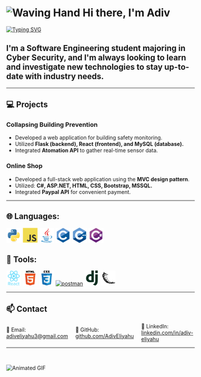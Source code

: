 # <img src="https://raw.githubusercontent.com/Tarikul-Islam-Anik/Animated-Fluent-Emojis/master/Emojis/Hand%20gestures/Waving%20Hand.png" alt="Waving Hand" width="35" height="35" /> Hi there, I'm Adiv

[![Typing SVG](https://readme-typing-svg.herokuapp.com?font=Fira+Code&pause=1000&width=435&lines=Software+Engineer;Tech+Enthusiast)](https://git.io/typing-svg)

## I'm a Software Engineering student majoring in Cyber Security, and I'm always looking to learn and investigate new technologies to stay up-to-date with industry needs.

---

## 💻 Projects

### **Collapsing Building Prevention**
- Developed a web application for building safety monitoring.
- Utilized **Flask (backend), React (frontend), and MySQL (database).**
- Integrated **Atomation API** to gather real-time sensor data.

### **Online Shop**
- Developed a full-stack web application using the **MVC design pattern**.
- Utilized: **C#, ASP.NET, HTML, CSS, Bootstrap, MSSQL.**
- Integrated **Paypal API** for convenient payment.

---

## 🌐 Languages:

<div>

  <a href="https://www.python.org" target="_blank"><img src="https://raw.githubusercontent.com/devicons/devicon/master/icons/python/python-original.svg" alt="python" width="40" height="40"/></a>
  <a href="https://developer.mozilla.org/en-US/docs/Web/JavaScript" target="_blank"><img src="https://raw.githubusercontent.com/devicons/devicon/master/icons/javascript/javascript-original.svg" alt="javascript" width="40" height="40"/></a> 
  <a href="https://www.w3schools.com/java/" target="_blank"><img src="https://raw.githubusercontent.com/devicons/devicon/master/icons/java/java-original.svg" alt="java" width="40" height="40"/></a> 
  <a href="https://www.cprogramming.com/" target="_blank"><img src="https://raw.githubusercontent.com/devicons/devicon/master/icons/c/c-original.svg" alt="c" width="40" height="40"/></a> 
  <a href="https://www.w3schools.com/cpp/" target="_blank"><img src="https://raw.githubusercontent.com/devicons/devicon/master/icons/cplusplus/cplusplus-original.svg" alt="cplusplus" width="40" height="40"/></a> 
  <a href="https://www.w3schools.com/cs/" target="_blank"><img src="https://raw.githubusercontent.com/devicons/devicon/master/icons/csharp/csharp-original.svg" alt="csharp" width="40" height="40"/></a> 
</div>

## 🧰 Tools:

<div>
  <a href="https://reactjs.org/" target="_blank"><img src="https://raw.githubusercontent.com/devicons/devicon/master/icons/react/react-original-wordmark.svg" alt="react" width="40" height="40"/></a>
  <a href="https://www.w3.org/html/" target="_blank"><img src="https://raw.githubusercontent.com/devicons/devicon/master/icons/html5/html5-original-wordmark.svg" alt="html5" width="40" height="40"/></a>
  <a href="https://www.w3schools.com/css/" target="_blank"><img src="https://raw.githubusercontent.com/devicons/devicon/master/icons/css3/css3-original-wordmark.svg" alt="css3" width="40" height="40"/></a>
    <a href="https://www.postman.com/" target="_blank"><img src="https://www.vectorlogo.zone/logos/getpostman/getpostman-icon.svg" alt="postman" width="40" height="40"/></a> 
  <a href="https://www.djangoproject.com/" target="_blank"><img src="https://raw.githubusercontent.com/devicons/devicon/master/icons/django/django-plain.svg" alt="django" width="40" height="40"/></a> 
    <span><img src="https://raw.githubusercontent.com/devicons/devicon/master/icons/flask/flask-original.svg" alt="Flask" width="40" height="40"/></span>

 
 </div>


---

## 📫 Contact

<div style="display: flex; justify-content: center; align-items: center; gap: 20px;">
  <span>📧 Email: <a href="mailto:adiveliyahu3@gmail.com">adiveliyahu3@gmail.com</a></span>
  <span>🐙 GitHub: <a href="https://github.com/AdivEliyahu">github.com/AdivEliyahu</a></span>
  <span>🔗 LinkedIn: <a href="https://www.linkedin.com/in/adiv-eliyahu">linkedin.com/in/adiv-eliyahu</a></span>
</div>
 
---

<br/>


![Animated GIF](https://user-images.githubusercontent.com/74038190/225813708-98b745f2-7d22-48cf-9150-083f1b00d6c9.gif)
